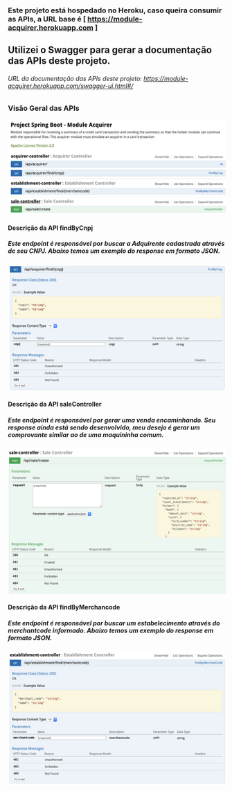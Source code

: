 ### Este projeto está hospedado no Heroku, caso queira consumir as APIs, a URL base é [ https://module-acquirer.herokuapp.com ]

## Utilizei o Swagger para gerar a documentação das APIs deste projeto.
###### URL da documentação das APIs deste projeto: https://module-acquirer.herokuapp.com/swagger-ui.html#/

### Visão Geral das APIs
![Abaixo está a representação da documentação das APIs com o SWAGGER](https://github.com/muriloalvesdev/acquirer/blob/master/src/main/resources/swagger/swagger-documentation.png)


#### Descrição da API findByCnpj
##### Este endpoint é responsável por buscar a Adquirente cadastrada através de seu CNPJ. Abaixo temos um exemplo do response em formato JSON.
![findByCnpj](https://github.com/muriloalvesdev/acquirer/blob/master/src/main/resources/swagger/swagger-find-by-cnpj.png)


#### Descrição da API saleController
##### Este endpoint é responsável por gerar uma venda encaminhando. Seu response ainda está sendo desenvolvido, meu desejo é gerar um comprovante similar ao de uma maquininha comum.
![saleController](https://github.com/muriloalvesdev/acquirer/blob/master/src/main/resources/swagger/swagger-sale-controller.png)


#### Descrição da API findByMerchancode
##### Este endpoint é responsável por buscar um estabelecimento através do merchantcode informado. Abaixo temos um exemplo do response em formato JSON.
![saleController](https://github.com/muriloalvesdev/acquirer/blob/master/src/main/resources/swagger/establishment-find-by-merchantcode.png)
